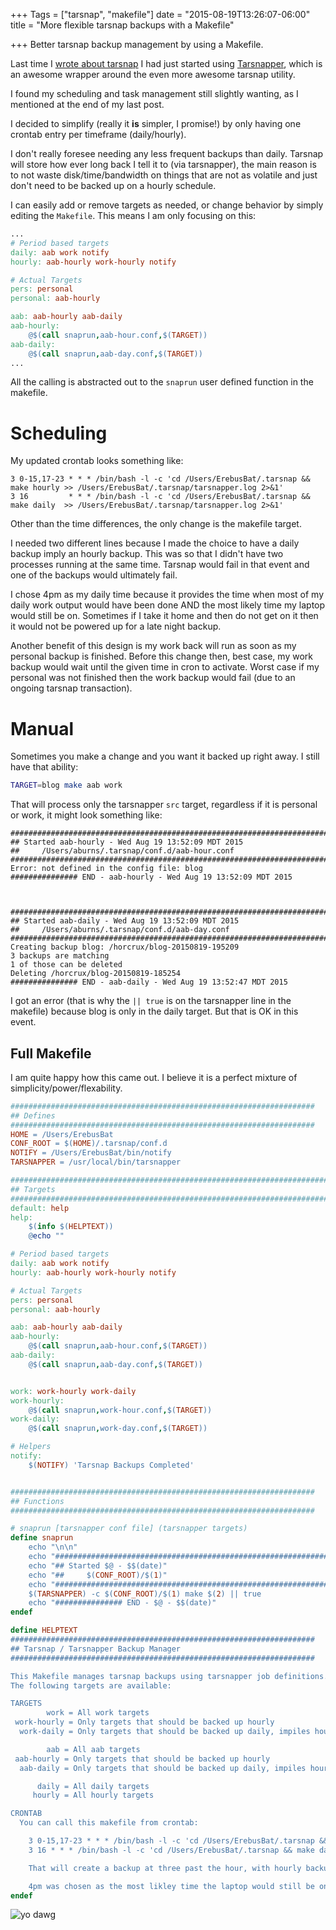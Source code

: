+++
Tags = ["tarsnap", "makefile"]
date = "2015-08-19T13:26:07-06:00"
title = "More flexible tarsnap backups with a Makefile"

+++
Better tarsnap backup management by using a Makefile.
<!--more-->
Last time I [wrote about tarsnap](/2015/08/two-days-with-tarsnap) I had just started using [Tarsnapper](https://github.com/miracle2k/tarsnapper), which is an awesome wrapper around the even more awesome tarsnap utility.

I found my scheduling and task management still slightly wanting, as I mentioned at the end of my last post.

I decided to simplify (really it **is** simpler, I promise!) by only having one crontab entry per timeframe (daily/hourly).  

I don't really foresee needing any less frequent backups than daily.  Tarsnap will store how ever long back I tell it to (via tarsnapper), the main reason is to not waste disk/time/bandwidth on things that are not as volatile and just don't need to be backed up on a hourly schedule.

I can easily add or remove targets as needed, or change behavior by simply editing the `Makefile`.  This means I am only focusing on this:

~~~ makefile
...
# Period based targets
daily: aab work notify
hourly: aab-hourly work-hourly notify

# Actual Targets
pers: personal
personal: aab-hourly

aab: aab-hourly aab-daily
aab-hourly:
	@$(call snaprun,aab-hour.conf,$(TARGET))
aab-daily:
	@$(call snaprun,aab-day.conf,$(TARGET))
...
~~~

All the calling is abstracted out to the `snaprun` user defined function in the makefile.

# Scheduling
My updated crontab looks something like:

~~~ cron
3 0-15,17-23 * * * /bin/bash -l -c 'cd /Users/ErebusBat/.tarsnap && make hourly >> /Users/ErebusBat/.tarsnap/tarsnapper.log 2>&1'
3 16         * * * /bin/bash -l -c 'cd /Users/ErebusBat/.tarsnap && make daily  >> /Users/ErebusBat/.tarsnap/tarsnapper.log 2>&1'
~~~

Other than the time differences, the only change is the makefile target.

I needed two different lines because I made the choice to have a daily backup imply an hourly backup.  This was so that I didn't have two processes running at the same time.  Tarsnap would fail in that event and one of the backups would ultimately fail.

I chose 4pm as my daily time because it provides the time when most of my daily work output would have been done AND the most likely time my laptop would still be on.  Sometimes if I take it home and then do not get on it then it would not be powered up for a late night backup.

Another benefit of this design is my work back will run as soon as my personal backup is finished.  Before this change then, best case, my work backup would wait until the given time in cron to activate.  Worst case if my personal was not finished then the work backup would fail (due to an ongoing tarsnap transaction).

# Manual
Sometimes you make a change and you want it backed up right away.  I still have that ability:

~~~ bash
TARGET=blog make aab work
~~~

That will process only the tarsnapper `src` target, regardless if it is personal or work, it might look something like:

~~~
################################################################################
## Started aab-hourly - Wed Aug 19 13:52:09 MDT 2015
##     /Users/aburns/.tarsnap/conf.d/aab-hour.conf
################################################################################
Error: not defined in the config file: blog
############### END - aab-hourly - Wed Aug 19 13:52:09 MDT 2015



################################################################################
## Started aab-daily - Wed Aug 19 13:52:09 MDT 2015
##     /Users/aburns/.tarsnap/conf.d/aab-day.conf
################################################################################
Creating backup blog: /horcrux/blog-20150819-195209
3 backups are matching
1 of those can be deleted
Deleting /horcrux/blog-20150819-185254
############### END - aab-daily - Wed Aug 19 13:52:47 MDT 2015
~~~

I got an error (that is why the `|| true` is on the tarsnapper line in the makefile) because blog is only in the daily target.  But that is OK in this event.


## Full Makefile
I am quite happy how this came out. I believe it is a perfect mixture of simplicity/power/flexability.

~~~ Makefile
####################################################################
## Defines
####################################################################
HOME = /Users/ErebusBat
CONF_ROOT = $(HOME)/.tarsnap/conf.d
NOTIFY = /Users/ErebusBat/bin/notify
TARSNAPPER = /usr/local/bin/tarsnapper

################################################################################
## Targets
################################################################################
default: help
help:
	$(info $(HELPTEXT))
	@echo ""

# Period based targets
daily: aab work notify
hourly: aab-hourly work-hourly notify

# Actual Targets
pers: personal
personal: aab-hourly

aab: aab-hourly aab-daily
aab-hourly:
	@$(call snaprun,aab-hour.conf,$(TARGET))
aab-daily:
	@$(call snaprun,aab-day.conf,$(TARGET))


work: work-hourly work-daily
work-hourly:
	@$(call snaprun,work-hour.conf,$(TARGET))
work-daily:
	@$(call snaprun,work-day.conf,$(TARGET))

# Helpers
notify:
	$(NOTIFY) 'Tarsnap Backups Completed'


####################################################################
## Functions
####################################################################

# snaprun [tarsnapper conf file] (tarsnapper targets)
define snaprun
	echo "\n\n"
	echo "################################################################################"
	echo "## Started $@ - $$(date)"
	echo "##     $(CONF_ROOT)/$(1)"
	echo "################################################################################"
	$(TARSNAPPER) -c $(CONF_ROOT)/$(1) make $(2) || true
	echo "############### END - $@ - $$(date)"
endef

define HELPTEXT
####################################################################
## Tarsnap / Tarsnapper Backup Manager
####################################################################

This Makefile manages tarsnap backups using tarsnapper job definitions.
The following targets are available:

TARGETS
        work = All work targets
 work-hourly = Only targets that should be backed up hourly
  work-daily = Only targets that should be backed up daily, impiles hourly

        aab = All aab targets
 aab-hourly = Only targets that should be backed up hourly
  aab-daily = Only targets that should be backed up daily, impiles hourly

      daily = All daily targets
     hourly = All hourly targets

CRONTAB
  You can call this makefile from crontab:

    3 0-15,17-23 * * * /bin/bash -l -c 'cd /Users/ErebusBat/.tarsnap && make hourly >> /Users/ErebusBat/.tarsnap/tarsnapper.log 2>&1'
    3 16 * * * /bin/bash -l -c 'cd /Users/ErebusBat/.tarsnap && make daily >> /Users/ErebusBat/.tarsnap/tarsnapper.log 2>&1'

	That will create a backup at three past the hour, with hourly backups being made every hour, except 4pm.  4:03 pm will create a daily backup (which implies an hourly backup)

	4pm was chosen as the most likley time the laptop would still be on.
endef
~~~


![yo dawg](http://leanmarketing.ca/wp-content/uploads/2013/01/YO-DAWG-I-HEARD-YOU-LIKE-PROCESSES1.jpg)
